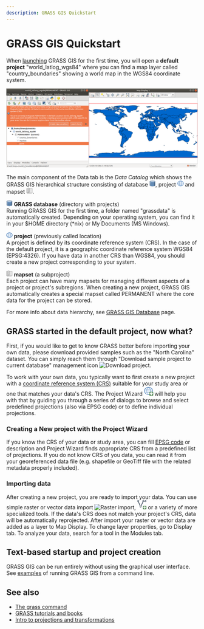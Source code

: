 ```yaml
---
description: GRASS GIS Quickstart
---
```


# GRASS GIS Quickstart

When [launching](grass.md) GRASS GIS for the first time, you will open a
**default project** "world_latlog_wgs84" where you can find a map layer
called "country_boundaries" showing a world map in the WGS84 coordinate
system.

![GRASS GIS after first startup](grass_start.png)

The main component of the Data tab is the *Data Catalog* which shows the
GRASS GIS hierarchical structure consisting of database ![GRASS
Database](grassdb.png), project ![project](location.png) and
mapset ![mapset](mapset.png).

![GRASS Database](grassdb.png) **GRASS database** (directory with projects)  
Running GRASS GIS for the first time, a folder named "grassdata" is
automatically created. Depending on your operating system, you can find
it in your $HOME directory (\*nix) or My Documents (MS Windows).

![project](location.png) **project** (previously called location)  
A project is defined by its coordinate reference system (CRS). In the
case of the default project, it is a geographic coordinate reference
system WGS84 (EPSG:4326). If you have data in another CRS than WGS84,
you should create a new project corresponding to your system.

![mapset](mapset.png) **mapset** (a subproject)  
Each project can have many mapsets for managing different aspects of a
project or project's subregions. When creating a new project, GRASS GIS
automatically creates a special mapset called PERMANENT where the core
data for the project can be stored.

For more info about data hierarchy, see [GRASS GIS
Database](grass_database.md) page.

## GRASS started in the default project, now what?

First, if you would like to get to know GRASS better before importing
your own data, please download provided samples such as the "North
Carolina" dataset. You can simply reach them through "Download sample
project to current database" management icon ![Download
project](location-download.png).

To work with your own data, you typically want to first create a new
project with a [coordinate reference system
(CRS)](https://en.wikipedia.org/wiki/Spatial_reference_system) suitable
for your study area or one that matches your data's CRS. The Project
Wizard ![Add project](location-add.png) will help you with that by
guiding you through a series of dialogs to browse and select predefined
projections (also via EPSG code) or to define individual projections.

### Creating a New project with the Project Wizard

If you know the CRS of your data or study area, you can fill [EPSG
code](https://spatialreference.org/) or description and Project Wizard
finds appropriate CRS from a predefined list of projections. If you do
not know CRS of you data, you can read it from your georeferenced data
file (e.g. shapefile or GeoTiff file with the related metadata properly
included).

### Importing data

After creating a new project, you are ready to import your data. You can
use simple raster or vector data import ![Raster
import](raster-import.png), ![Vector import](vector-import.png) or
a variety of more specialized tools. If the data's CRS does not match
your project's CRS, data will be automatically reprojected. After import
your raster or vector data are added as a layer to Map Display. To
change layer properties, go to Display tab. To analyze your data, search
for a tool in the Modules tab.

## Text-based startup and project creation

GRASS GIS can be run entirely without using the graphical user
interface. See [examples](grass.md) of running GRASS GIS from a command
line.

## See also

- [The grass command](grass.md)
- [GRASS tutorials and books](https://grass.osgeo.org/learn/)
- [Intro to projections and transformations](projectionintro.md)
